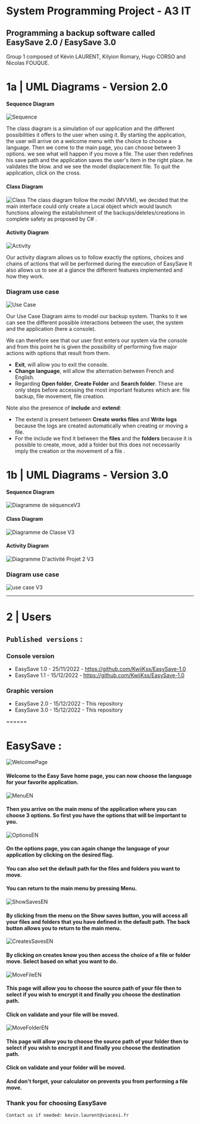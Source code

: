 # System Programming Project - A3 IT

## Programming a backup software called EasySave 2.0 / EasySave 3.0

Group 1 composed of Kévin LAURENT, Kilyion Romary, Hugo CORSO and Nicolas FOUQUE.



# 1a | UML Diagrams - Version 2.0

#### Sequence Diagram
![Sequence](https://s3.us-west-2.amazonaws.com/secure.notion-static.com/f05d425f-3468-4bcc-a42e-e24ac300e84c/Untitled.png?X-Amz-Algorithm=AWS4-HMAC-SHA256&X-Amz-Content-Sha256=UNSIGNED-PAYLOAD&X-Amz-Credential=AKIAT73L2G45EIPT3X45%2F20221125%2Fus-west-2%2Fs3%2Faws4_request&X-Amz-Date=20221125T161450Z&X-Amz-Expires=86400&X-Amz-Signature=218537648a2f17960ede228a112be06812210d7dbb88c59b8eec667fb5bf88e9&X-Amz-SignedHeaders=host&response-content-disposition=filename%3D%22Untitled.png%22&x-id=GetObject)

The class diagram is a simulation of our application and the different possibilities it offers to the user when using it.
By starting the application, the user will arrive on a welcome menu with the choice to choose a language. Then we come to the main page, you can choose between 3 options. we see what will happen if you move a file. The user then redefines his save path and the application saves the user's item in the right place.
he validates the blow.
and we see the model displacement file.
To quit the application, click on the cross.

#### Class Diagram

![Class](https://user-images.githubusercontent.com/93579262/207011393-99c927bc-bf3d-4450-ac8d-036ae32fd88f.png)
The class diagram follow the model (MVVM), we decided that the main interface could only create a Local object which would launch functions allowing the establishment of the backups/deletes/creations in complete safety as proposed by C# .

#### Activity Diagram

![Activity](https://s3.us-west-2.amazonaws.com/secure.notion-static.com/01eb167e-7fbe-4786-b94a-8050f508d5ba/Diagramme_Dactivit_Projet_2_Final_%282%29.png?X-Amz-Algorithm=AWS4-HMAC-SHA256&X-Amz-Content-Sha256=UNSIGNED-PAYLOAD&X-Amz-Credential=AKIAT73L2G45EIPT3X45%2F20221125%2Fus-west-2%2Fs3%2Faws4_request&X-Amz-Date=20221125T162132Z&X-Amz-Expires=86400&X-Amz-Signature=e9bb9954c5173d42c06c10ea1f2fa200739e87244f551a8336a69c4f58fcc286&X-Amz-SignedHeaders=host&response-content-disposition=filename%3D%22Diagramme%2520D%27activit%25C3%25A9%2520Projet%25202%2520Final%2520%282%29.png%22&x-id=GetObject)

Our activity diagram allows us to follow exactly the options, choices and chains of actions that will be performed during the execution of EasySave
It also allows us to see at a glance the different features implemented and how they work.

### Diagram use case

![Use Case](https://user-images.githubusercontent.com/93580066/204036895-2816ec8a-f39b-498b-aaa7-f4346605f201.png)

Our Use Case Diagram aims to model our backup system. Thanks to it we can see the different possible interactions between the user, the system and the application (here a console).

We can therefore see that our user first enters our system via the console and from this point he is given the possibility of performing five major actions with options that result from them.

- **Exit**, will allow you to exit the console.
- **Change language**, will allow the alternation between French and English.
- Regarding **Open folder**, **Create Folder** and **Search folder**. These are only steps before accessing the most important features which are: file backup, file movement, file creation.

Note also the presence of **include** and **extend**:

- The extend is present between **Create works files** and **Write logs** because the logs are created automatically when creating or moving a file.
- For the include we find it between the **files** and the **folders** because it is possible to create, move, add a folder but this does not necessarily imply the creation or the movement of a file .

# 1b | UML Diagrams - Version 3.0

#### Sequence Diagram

![Diagramme de séquenceV3](https://user-images.githubusercontent.com/118260547/207660476-16d50f0b-eef2-4402-9af0-274ae31c7927.png)


#### Class Diagram

![Diagramme de Classe V3](https://user-images.githubusercontent.com/118260547/207660425-ffc643d6-93e5-4cb3-afdc-e179bf2f3493.png)


#### Activity Diagram

![Diagramme D'activité Projet 2 V3](https://user-images.githubusercontent.com/118260547/207660450-9596dcff-6445-4472-81a4-d88090f6eb32.png)


### Diagram use case
![use case V3](https://user-images.githubusercontent.com/93580066/207735119-f68ca911-950e-4a2f-ac40-5de792dce002.png)




***
# 2 | Users

## `Published versions` :

### Console version
* EasySave 1.0 - 25/11/2022 - https://github.com/KwiiKss/EasySave-1.0
* EasySave 1.1 - 15/12/2022 - https://github.com/KwiiKss/EasySave-1.0

### Graphic version
* EasySave 2.0 - 15/12/2022 - This repository
* EasySave 3.0 - 15/12/2022 - This repository

======

# EasySave :

![WelcomePage](https://user-images.githubusercontent.com/93579099/207647399-75adad24-8eb5-4c01-ba03-7036b19e6293.png)

#### Welcome to the Easy Save home page, you can now choose the language for your favorite application.

![MenuEN](https://user-images.githubusercontent.com/93579099/207647496-0a834fbe-6159-4240-95bd-42165aea23fe.png)

#### Then you arrive on the main menu of the application where you can choose 3 options. So first you have the options that will be important to you.

![OptionsEN](https://user-images.githubusercontent.com/93579099/207647555-98ee4d01-43cf-42a2-8761-c080c2a9d9a8.png)

#### On the options page, you can again change the language of your application by clicking on the desired flag.
#### You can also set the default path for the files and folders you want to move.
#### You can return to the main menu by pressing Menu.

![ShowSavesEN](https://user-images.githubusercontent.com/93579099/207647624-725947f4-184a-418b-9de5-75d31b368994.png)

#### By clicking from the menu on the Show saves button, you will access all your files and folders that you have defined in the default path. The back button allows you to return to the main menu.

![CreatesSavesEN](https://user-images.githubusercontent.com/93579099/207647706-2b2e70de-4a38-4773-882b-1ea60fc5cbb8.png)

#### By clicking on creates know you then access the choice of a file or folder move. Select based on what you want to do.

![MoveFileEN](https://user-images.githubusercontent.com/93579099/207647892-21998658-1686-469f-830c-509cda5e6748.png)

#### This page will allow you to choose the source path of your file then to select if you wish to encrypt it and finally you choose the destination path.
#### Click on validate and your file will be moved.

![MoveFolderEN](https://user-images.githubusercontent.com/93579099/207647925-2848b92a-d73e-47e4-b405-3c3e7752d4c2.png)

#### This page will allow you to choose the source path of your folder then to select if you wish to encrypt it and finally you choose the destination path.
#### Click on validate and your folder will be moved.
#### And don't forget, your calculator on prevents you from performing a file move.

### Thank you for choosing EasySave

`Contact us if needed: kevin.laurent@viacesi.fr`
